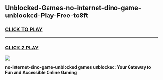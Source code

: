
## Unblocked-Games-no-internet-dino-game-unblocked-Play-Free-tc8ft
<h3>
<a href="https://premium76.site?title=no-internet-dino-game-unblocked&ref=23A">CLICK TO PLAY</a></h3>
<hr>

<h3>
<a href="https://premium76.site?title=no-internet-dino-game-unblocked&ref=23A">CLICK 2 PLAY</a>
  
</h3>

<a href="https://premium76.site?title=no-internet-dino-game-unblocked&ref=23A"><img src="https://clearcache.store/games.png"></a>


**no-internet-dino-game-unblocked games unblocked: Your Gateway to Fun and Accessible Online Gaming**
